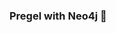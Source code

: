 ### Pregel with Neo4j 🚀



































































































































 






























































































































































































































